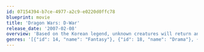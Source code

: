 ```yaml
---
id: 07154394-b7ce-4977-a2c9-e0220d0ffc78
blueprint: movie
title: 'Dragon Wars: D-War'
release_date: '2007-02-08'
overview: 'Based on the Korean legend, unknown creatures will return and devastate the planet. Reporter Ethan Kendrick is called in to investigate the matter...'
genres: '[{"id": 14, "name": "Fantasy"}, {"id": 18, "name": "Drama"}, {"id": 27, "name": "Horror"}, {"id": 28, "name": "Action"}, {"id": 53, "name": "Thriller"}, {"id": 878, "name": "Science Fiction"}]'
---
```

